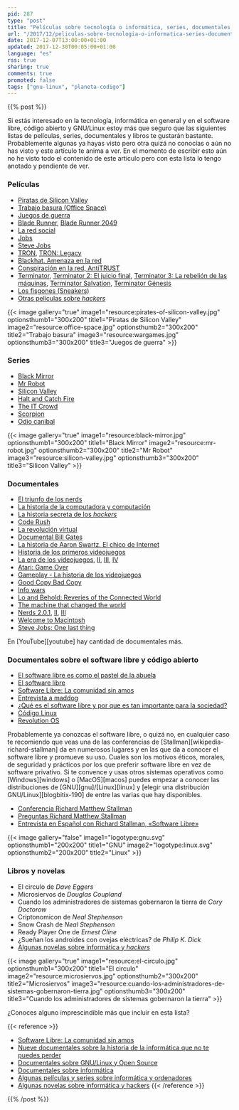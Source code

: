 ```yaml
---
pid: 287
type: "post"
title: "Películas sobre tecnología o informática, series, documentales, vídeos, libros, GNU/Linux y software libre"
url: "/2017/12/peliculas-sobre-tecnologia-o-informatica-series-documentales-videos-libros-gnu-linux-y-software-libre/"
date: 2017-12-07T13:00:00+01:00
updated: 2017-12-30T00:05:00+01:00
language: "es"
rss: true
sharing: true
comments: true
promoted: false
tags: ["gnu-linux", "planeta-codigo"]
---
```


{{% post %}}

Si estás interesado en la tecnología, informática en general y en el software libre, código abierto y GNU/Linux estoy más que seguro que las siguientes listas de películas, series, documentales y libros te gustarán bastante. Probablemente algunas ya hayas visto pero otra quizá no conocías o aún no has visto y este artículo te anima a ver. En el momento de escribir esto aún no he visto todo el contenido de este artículo pero con esta lista lo tengo anotado y pendiente de ver.

### Películas

* [Piratas de Silicon Valley](https://www.filmaffinity.com/es/film399662.html)
* [Trabajo basura (Office Space)](https://www.filmaffinity.com/es/film689614.html)
* [Juegos de guerra](https://www.filmaffinity.com/es/film553168.html)
* [Blade Runner](https://www.filmaffinity.com/es/film358476.html), [Blade Runner 2049](https://www.filmaffinity.com/es/film236626.html)
* [La red social](https://www.filmaffinity.com/es/film577699.html)
* [Jobs](https://www.filmaffinity.com/es/film601423.html)
* [Steve Jobs](https://www.filmaffinity.com/es/film480342.html)
* [TRON](https://www.filmaffinity.com/es/film488334.html), [TRON: Legacy](https://www.filmaffinity.com/es/film589915.html)
* [Blackhat. Amenaza en la red](https://www.filmaffinity.com/es/film271983.html)
* [Conspiración en la red, AntiTRUST](https://www.filmaffinity.com/es/film437471.html)
* [Terminator](https://www.filmaffinity.com/es/film304107.html), [Terminator 2: El juicio final](https://www.filmaffinity.com/es/film576352.html), [Terminator 3: La rebelión de las máquinas](https://www.filmaffinity.com/es/film477986.html), [Terminator Salvation](https://www.filmaffinity.com/es/film517417.html), [Terminator Génesis](https://www.filmaffinity.com/es/film188260.html)
* [Los fisgones (Sneakers)](https://www.filmaffinity.com/es/film233071.html)
* [Otras películas sobre _hackers_](https://es.wikipedia.org/wiki/Categor%C3%ADa:Pel%C3%ADculas_sobre_hackers)

{{< image
    gallery="true"
    image1="resource:pirates-of-silicon-valley.jpg" optionsthumb1="300x200" title1="Piratas de Silicon Valley"
    image2="resource:office-space.jpg" optionsthumb2="300x200" title2="Trabajo basura"
    image3="resource:wargames.jpg" optionsthumb3="300x200" title3="Juegos de guerra" >}}

### Series

* [Black Mirror](https://www.filmaffinity.com/es/film800295.html)
* [Mr Robot](https://www.filmaffinity.com/es/film993489.html)
* [Silicon Valley](https://www.filmaffinity.com/es/film279751.html)
* [Halt and Catch Fire](https://www.filmaffinity.com/es/film449215.html)
* [The IT Crowd](https://www.filmaffinity.com/es/film914339.html)
* [Scorpion](https://www.filmaffinity.com/es/film482651.html)
* [Odio canibal](https://www.filmaffinity.com/es/film752650.html)

{{< image
    gallery="true"
    image1="resource:black-mirror.jpg" optionsthumb1="300x200" title1="Black Mirror"
    image2="resource:mr-robot.jpg" optionsthumb2="300x200" title2="Mr Robot"
    image3="resource:silicon-valley.jpg" optionsthumb3="300x200" title3="Silicon Valley" >}}

### Documentales

* [El triunfo de los nerds](https://es.wikipedia.org/wiki/El_triunfo_de_los_nerds)
* [La historia de la computadora y computación](https://www.youtube.com/watch?v=7eOKcLnm0Xo)
* [La historia secreta de los _hackers_](https://www.youtube.com/watch?v=7KreXtq0QoA)
* [Code Rush](https://www.youtube.com/watch?v=4Q7FTjhvZ7Y)
* [La revolución virtual](https://www.youtube.com/watch?v=9CghMhaNdZI)
* [Documental Bill Gates](https://www.youtube.com/watch?v=YtZvtUWo-bw)
* [La historia de Aaron Swartz. El chico de Internet](https://www.filmaffinity.com/es/film113451.html)
* [Historia de los primeros videojuegos](https://www.youtube.com/watch?v=uuxoThzFPPw)
* [La era de los videojuegos](https://www.youtube.com/watch?v=q_ymzSFjQ0A), [II](https://www.youtube.com/watch?v=TFN3SucnNns), [III](https://www.youtube.com/watch?v=9TsPi13AkOo), [IV](https://www.youtube.com/watch?v=6WvCfi7AkG0)
* [Atari: Game Over](https://www.youtube.com/watch?v=1ao2V4A8Qcc)
* [Gameplay - La historia de los videojuegos](https://www.youtube.com/watch?v=1H9Gl9rLckk&t=1504s)
* [Good Copy Bad Copy](https://www.youtube.com/watch?v=ZKiLI7XFB9k)
* [Info wars](https://es.wikipedia.org/wiki/Info_wars)
* [Lo and Behold: Reveries of the Connected World](https://www.youtube.com/watch?v=SSbhsPNnVWo)
* [The machine that changed the world](https://en.wikipedia.org/wiki/The_Machine_That_Changed_the_World_(miniseries))
* [Nerds 2.0.1](https://www.youtube.com/watch?v=Pk2BWphDfvc), [II](https://www.youtube.com/watch?v=EafxrkUEd50), [III](https://www.youtube.com/watch?v=ajn-Ij2AfPs)
* [Welcome to Macintosh](https://www.youtube.com/watch?v=Q8BgoYRpGqA&t=485s)
* [Steve Jobs: One last thing](https://www.youtube.com/watch?v=tNL3bDLgkh8)

En [YouTube][youtube] hay cantidad de documentales más.

### Documentales sobre el software libre y código abierto

* [El software libre es como el pastel de la abuela](https://www.youtube.com/watch?v=HuoljD3rgVM)
* [El software libre](https://www.youtube.com/watch?v=Gm6uLgmqqXs)
* [Software Libre: La comunidad sin amos](https://www.youtube.com/watch?v=HyzXwba7r78)
* [Entrevista a maddog](https://www.youtube.com/watch?v=EJPE_B0YTPI)
* [¿Qué es el software libre y por que es tan importante para la sociedad?](https://www.youtube.com/watch?v=ehT9rm1gvNo)
* [Código Linux](https://www.youtube.com/watch?v=cwptTf-64Uo)
* [Revolution OS](https://www.youtube.com/watch?v=sujZg7jwKdk)

Probablemente ya conozcas el software libre, o quizá no, en cualquier caso te recomiendo que veas una de las conferencias de [Stallman][wikipedia-richard-stallman] da en numerosos lugares y en las que da a conocer el software libre y promueve su uso. Cuales son los motivos éticos, morales, de seguridad y prácticos por los que preferir software libre en vez de software privativo. Si te convence y usas otros sistemas operativos como [Windows][windows] o [MacOS][macos] puedes empezar a conocer las distribuciones de [GNU][gnu]/[Linux][linux] y [elegir una distribución GNU/Linux][blogbitix-190] de entre las varias que hay disponibles.

* [Conferencia Richard Matthew Stallman](https://www.youtube.com/watch?v=f0slZnpELaU)
* [Preguntas Richard Matthew Stallman](https://www.youtube.com/watch?v=06pLIUqB6zY)
* [Entrevista en Español con Richard Stallman, «Software Libre»](https://www.youtube.com/watch?v=onrIApj3Cjs)

{{< image
    gallery="false"
    image1="logotype:gnu.svg" optionsthumb1="200x200" title1="GNU"
    image2="logotype:linux.svg" optionsthumb2="200x200" title2="Linux" >}}

### Libros y novelas

* El circulo de _Dave Eggers_
* Microsiervos de _Douglas Coupland_
* Cuando los administradores de sistemas gobernaron la tierra de _Cory Doctorow_
* Criptonomicon de _Neal Stephenson_
* Snow Crash de _Neal Stephenson_
* Ready Player One de _Ernest Cline_
* ¿Sueñan los androides con ovejas eléctricas? de _Philip K. Dick_
* [Algunas novelas sobre informática y _hackers_](http://www.proyecto-tic.es/algunas-novelas-sobre-informatica-y-hackers/)

{{< image
    gallery="true"
    image1="resource:el-circulo.jpg" optionsthumb1="300x200" title1="El circulo"
    image2="resource:microsiervos.jpg" optionsthumb2="300x200" title2="Microsiervos"
    image3="resource:cuando-los-administradores-de-sistemas-gobernaron-tierra.jpg" optionsthumb3="300x200" title3="Cuando los administradores de sistemas gobernaron la tierra" >}}

¿Conoces alguno imprescindible más que incluir en esta lista?

{{< reference >}}
* [Software Libre: La comunidad sin amos](https://victorhckinthefreeworld.com/2013/06/21/software-libre-la-comunidad-sin-amos/)
* [Nueve documentales sobre la historia de la informática que no te puedes perder](http://www.xataka.com/historias-de-la-tecnologia/nueve-documentales-sobre-la-historia-de-la-informatica-que-no-te-puedes-perder)
* [Documentales sobre GNU/Linux y Open Source](http://www.javipas.com/2015/06/26/documentales-sobre-gnulinux-y-open-source/)
* [Documentales sobre informática](https://es.wikipedia.org/wiki/Categor%C3%ADa:Documentales_sobre_inform%C3%A1tica)
* [Algunas películas y series sobre informática y ordenadores](http://www.proyecto-tic.es/algunas-peliculas-y-series-sobre-informatica-y-ordenadores/)
* [Algunas novelas sobre informática y hackers](http://www.proyecto-tic.es/algunas-novelas-sobre-informatica-y-hackers/)
{{< /reference >}}

{{% /post %}}
